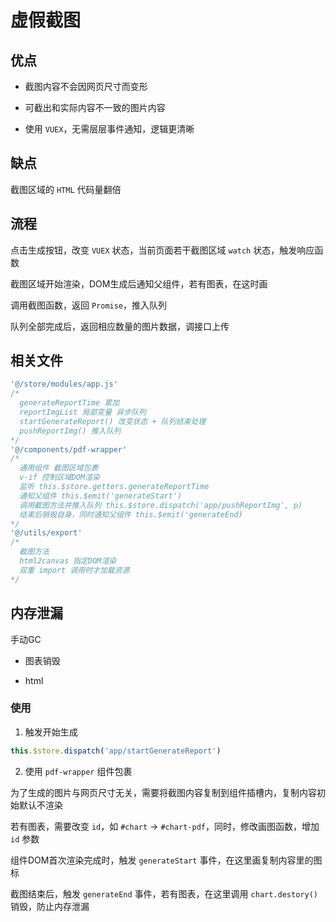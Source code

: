 # 虚假截图

## 优点

* 截图内容不会因网页尺寸而变形

* 可截出和实际内容不一致的图片内容

* 使用 `VUEX`，无需层层事件通知，逻辑更清晰

## 缺点

截图区域的 `HTML` 代码量翻倍

## 流程

点击生成按钮，改变 `VUEX` 状态，当前页面若干截图区域 `watch` 状态，触发响应函数

截图区域开始渲染，DOM生成后通知父组件，若有图表，在这时画

调用截图函数，返回 `Promise`，推入队列

队列全部完成后，返回相应数量的图片数据，调接口上传

## 相关文件

```js
'@/store/modules/app.js'
/*
  generateReportTime 累加
  reportImgList 局部变量 异步队列
  startGenerateReport() 改变状态 + 队列结束处理
  pushReportImg() 推入队列
*/
'@/components/pdf-wrapper'
/*
  通用组件 截图区域包裹
  v-if 控制区域DOM渲染
  监听 this.$store.getters.generateReportTime
  通知父组件 this.$emit('generateStart')
  调用截图方法并推入队列 this.$store.dispatch('app/pushReportImg', p)
  结束后销毁自身，同时通知父组件 this.$emit('generateEnd)
*/
'@/utils/export'
/*
  截图方法
  html2canvas 指定DOM渲染
  双重 import 调用时才加载资源
*/
```

## 内存泄漏

手动GC

* 图表销毁

* html

### 使用

1. 触发开始生成

```js
this.$store.dispatch('app/startGenerateReport')
```

2. 使用 `pdf-wrapper` 组件包裹

为了生成的图片与网页尺寸无关，需要将截图内容复制到组件插槽内，复制内容初始默认不渲染

若有图表，需要改变 `id`，如 `#chart` -> `#chart-pdf`，同时，修改画图函数，增加 `id` 参数

组件DOM首次渲染完成时，触发 `generateStart` 事件，在这里画复制内容里的图标

截图结束后，触发 `generateEnd` 事件，若有图表，在这里调用 `chart.destory()` 销毁，防止内存泄漏
